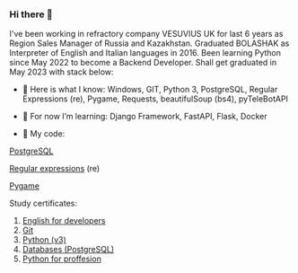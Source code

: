 ### Hi there 👋

I've been working in refractory company VESUVIUS UK for last 6 years as Region Sales Manager of Russia and Kazakhstan.
Graduated BOLASHAK as Interpreter of English and Italian languages in 2016.
Been learning Python since May 2022 to become a Backend Developer. Shall get graduated in May 2023 with stack below:

- 🔭 Here is what I know:
Windows, GIT, Python 3, PostgreSQL, Regular Expressions (re), Pygame, Requests, beautifulSoup (bs4), pyTeleBotAPI

- 🌱 For now I’m learning:
Django Framework, FastAPI, Flask, Docker



- 💬 My code:

[PostgreSQL](https://github.com/JohnnyLao/3-Databases)

[Regular expressions](https://github.com/JohnnyLao/4-Pro_Python/tree/main/HW2) (re) 

[Pygame](https://github.com/JohnnyLao/Project_Pygame_2)

Study certificates:
1) [English for developers](https://github.com/JohnnyLao/Cerfiticates/blob/main/English.pdf)
2) [Git](https://github.com/JohnnyLao/Cerfiticates/blob/main/2_Git.pdf)
3) [Python (v3)](https://github.com/JohnnyLao/Cerfiticates/blob/main/1_Python_3.pdf)
4) [Databases (PostgreSQL)](https://github.com/JohnnyLao/Cerfiticates/blob/main/3_Databases.pdf)
5) [Python for proffesion](https://github.com/JohnnyLao/Cerfiticates/blob/main/4_Pro_Python.pdf)
